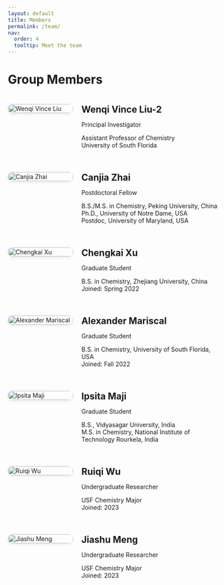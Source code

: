 ```yaml
---
layout: default
title: Members
permalink: /team/
nav:
  order: 4
  tooltip: Meet the team
---
```


<style>
.people-list {
  display: flex;
  flex-direction: column;
  gap: 40px;
  margin-top: 40px;
}

.person-row {
  display: flex;
  align-items: flex-start;
  gap: 20px;
  flex-wrap: nowrap;
}

.person-image {
  flex: 0 0 30%;
  max-width: 200px;
}

.person-image img {
  width: 100%;
  height: auto;
  border-radius: 10px;
  box-shadow: 0 2px 6px rgba(0,0,0,0.1);
}

.person-info {
  flex: 1;
  min-width: 0;
}

.person-info h2 {
  margin: 0 0 5px 0;
}
</style>

# Group Members

<div class="people-list">

<!-- PI -->
<div class="person-row">
  <div class="person-image">
    <img src="{{ '/assets/images/wenqi-liu.jpg' | relative_url }}" alt="Wenqi Vince Liu" />
  </div>
  <div class="person-info">
    <h2>Wenqi Vince Liu-2</h2>
    <p class="position">Principal Investigator</p>
    <p>Assistant Professor of Chemistry<br/>University of South Florida</p>
  </div>
</div>

<!-- Postdoc -->
<div class="person-row">
  <div class="person-image">
    <img src="{{ '/assets/images/canjia-zhai.jpg' | relative_url }}" alt="Canjia Zhai" />
  </div>
  <div class="person-info">
    <h2>Canjia Zhai</h2>
    <p class="position">Postdoctoral Fellow</p>
    <p>B.S./M.S. in Chemistry, Peking University, China<br/>
    Ph.D., University of Notre Dame, USA<br/>
    Postdoc, University of Maryland, USA</p>
  </div>
</div>

<!-- Graduate Students -->
<div class="person-row">
  <div class="person-image">
    <img src="{{ '/assets/images/chengkai-xu.jpg' | relative_url }}" alt="Chengkai Xu" />
  </div>
  <div class="person-info">
    <h2>Chengkai Xu</h2>
    <p class="position">Graduate Student</p>
    <p>B.S. in Chemistry, Zhejiang University, China<br/>Joined: Spring 2022</p>
  </div>
</div>

<div class="person-row">
  <div class="person-image">
    <img src="{{ '/assets/images/alex-mariscal.jpg' | relative_url }}" alt="Alexander Mariscal" />
  </div>
  <div class="person-info">
    <h2>Alexander Mariscal</h2>
    <p class="position">Graduate Student</p>
    <p>B.S. in Chemistry, University of South Florida, USA<br/>Joined: Fall 2022</p>
  </div>
</div>

<div class="person-row">
  <div class="person-image">
    <img src="{{ '/assets/images/ipsita-maji.jpg' | relative_url }}" alt="Ipsita Maji" />
  </div>
  <div class="person-info">
    <h2>Ipsita Maji</h2>
    <p class="position">Graduate Student</p>
    <p>B.S., Vidyasagar University, India<br/>
    M.S. in Chemistry, National Institute of Technology Rourkela, India</p>
  </div>
</div>

<!-- Undergraduate Students -->
<div class="person-row">
  <div class="person-image">
    <img src="{{ '/assets/images/wu.jpg' | relative_url }}" alt="Ruiqi Wu" />
  </div>
  <div class="person-info">
    <h2>Ruiqi Wu</h2>
    <p class="position">Undergraduate Researcher</p>
    <p>USF Chemistry Major<br/>Joined: 2023</p>
  </div>
</div>

<div class="person-row">
  <div class="person-image">
    <img src="{{ '/assets/images/meng.jpg' | relative_url }}" alt="Jiashu Meng" />
  </div>
  <div class="person-info">
    <h2>Jiashu Meng</h2>
    <p class="position">Undergraduate Researcher</p>
    <p>USF Chemistry Major<br/>Joined: 2023</p>
  </div>
</div>

</div>

